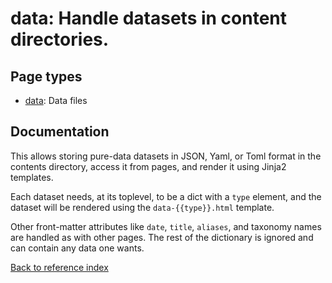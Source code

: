 # data: Handle datasets in content directories.

## Page types

* [data](../pages/data.md): Data files

## Documentation

This allows storing pure-data datasets in JSON, Yaml, or Toml format in
the contents directory, access it from pages, and render it using Jinja2
templates.

Each dataset needs, at its toplevel, to be a dict with a ``type`` element,
and the dataset will be rendered using the ``data-{{type}}.html`` template.

Other front-matter attributes like ``date``, ``title``, ``aliases``, and
taxonomy names are handled as with other pages. The rest of the dictionary
is ignored and can contain any data one wants.

[Back to reference index](../README.md)
